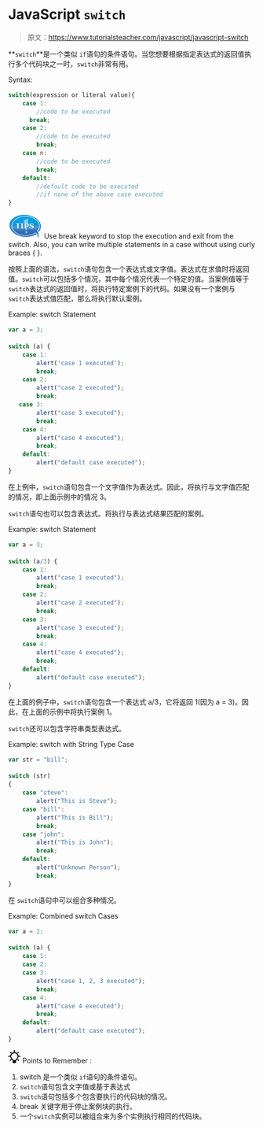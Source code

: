 # JavaScript `switch`

> 原文：<https://www.tutorialsteacher.com/javascript/javascript-switch>

**`switch`**是一个类似 `if`语句的条件语句。当您想要根据指定表达式的返回值执行多个代码块之一时，`switch`非常有用。

Syntax:

```js
switch(expression or literal value){
    case 1:
        //code to be executed
      break;
    case 2:
        //code to be executed
        break;
    case n:
        //code to be executed
        break;
    default:
        //default code to be executed 
        //if none of the above case executed
}

```

![](img/751bca76a769f8ad315ebee3fdf7d98e.png) Use break keyword to stop the execution and exit from the switch. Also, you can write multiple statements in a case without using curly braces { }.

按照上面的语法，`switch`语句包含一个表达式或文字值。表达式在求值时将返回值。`switch`可以包括多个情况，其中每个情况代表一个特定的值。当案例值等于`switch`表达式的返回值时，将执行特定案例下的代码。如果没有一个案例与`switch`表达式值匹配，那么将执行默认案例。

Example: switch Statement

```js
var a = 3;

switch (a) {
    case 1:
        alert('case 1 executed');
        break;
    case 2:
        alert("case 2 executed");
        break;
   case 3:
        alert("case 3 executed");
        break;
    case 4:
        alert("case 4 executed");
        break;
    default:
        alert("default case executed");
} 
```

在上例中，`switch`语句包含一个文字值作为表达式。因此，将执行与文字值匹配的情况，即上面示例中的情况 3。

`switch`语句也可以包含表达式。将执行与表达式结果匹配的案例。

Example: switch Statement

```js
var a = 3;

switch (a/3) {
    case 1:
        alert("case 1 executed");
        break;
    case 2:
        alert("case 2 executed");
        break;
    case 3:
        alert("case 3 executed");
        break;
    case 4:
        alert("case 4 executed");
        break;
    default:
        alert("default case executed");
} 
```

在上面的例子中，`switch`语句包含一个表达式 a/3，它将返回 1(因为 a = 3)。因此，在上面的示例中将执行案例 1。

`switch`还可以包含字符串类型表达式。

Example: switch with String Type Case

```js
var str = "bill";

switch (str) 
{
    case "steve":
        alert("This is Steve");
    case "bill":
        alert("This is Bill");
        break;
    case "john":
        alert("This is John");
        break;
    default:
        alert("Unknown Person");
        break;
} 
```

在 `switch`语句中可以组合多种情况。

Example: Combined switch Cases

```js
var a = 2;

switch (a) {
    case 1:
    case 2:
    case 3:
        alert("case 1, 2, 3 executed");
        break;
    case 4:
        alert("case 4 executed");
        break;
    default:
        alert("default case executed");
} 
```

![](img/85db52f5404f0c468e1b194aa487d6a1.png)  Points to Remember :

1.  switch 是一个类似 `if`语句的条件语句。
2.  `switch`语句包含文字值或基于表达式
3.  `switch`语句包括多个包含要执行的代码块的情况。
4.  break 关键字用于停止案例块的执行。
5.  一个`switch`实例可以被组合来为多个实例执行相同的代码块。